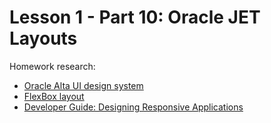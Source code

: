 # Lesson 1 - Part 10: Oracle JET Layouts

Homework research:

   * [Oracle Alta UI design system](altaui.com)
   * [FlexBox layout](https://css-tricks.com/snippets/css/a-guide-to-flexbox/)
   * [Developer Guide: Designing Responsive Applications](https://docs.oracle.com/middleware/jet410/jet/developer/GUID-67956274-4056-4D54-8BC7-18942DA7338A.htm#JETDG263)